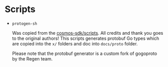 # Scripts
* `protogen-sh`

  Was copied from the [cosmos-sdk/scripts](https://github.com/cosmos/cosmos-sdk/tree/master/scripts). All credits and thank you goes to the original authors!
  This scripts generates protobuf Go types which are copied into the `x/` folders and
  doc into `docs/proto` folder.
    
  Please note that the protobuf generator is a custom fork of gogoproto
  by the Regen team. 


